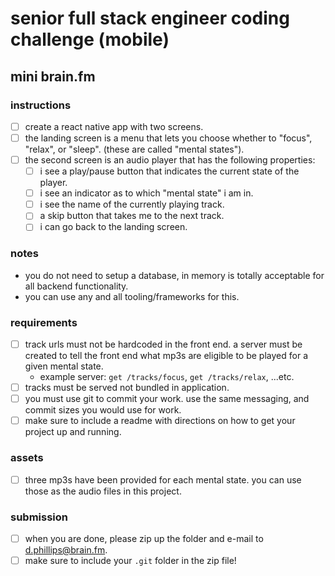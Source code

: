# senior full stack engineer coding challenge (mobile)

## mini brain.fm

### instructions
- [ ] create a react native app with two screens.
- [ ] the landing screen is a menu that lets you choose whether to "focus", "relax", or "sleep". (these are called "mental states").
- [ ] the second screen is an audio player that has the following properties:
  - [ ] i see a play/pause button that indicates the current state of the player.
  - [ ] i see an indicator as to which "mental state" i am in.
  - [ ] i see the name of the currently playing track.
  - [ ] a skip button that takes me to the next track.
  - [ ] i can go back to the landing screen.

### notes
* you do not need to setup a database, in memory is totally acceptable for all backend functionality.
* you can use any and all tooling/frameworks for this.

### requirements
- [ ] track urls must not be hardcoded in the front end. a server must be created to tell the front end what mp3s are eligible to be played for a given mental state.
  * example server: `get /tracks/focus`, `get /tracks/relax`, ...etc.
- [ ] tracks must be served not bundled in application.
- [ ] you must use git to commit your work. use the same messaging, and commit sizes you would use for work.
- [ ] make sure to include a readme with directions on how to get your project up and running.

### assets
- [ ] three mp3s have been provided for each mental state. you can use those as the audio files in this project.

### submission
- [ ] when you are done, please zip up the folder and e-mail to d.phillips@brain.fm.
- [ ] make sure to include your `.git` folder in the zip file!
